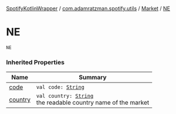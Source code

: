 [SpotifyKotlinWrapper](../../index.md) / [com.adamratzman.spotify.utils](../index.md) / [Market](index.md) / [NE](./-n-e.md)

# NE

`NE`

### Inherited Properties

| Name | Summary |
|---|---|
| [code](code.md) | `val code: `[`String`](https://kotlinlang.org/api/latest/jvm/stdlib/kotlin/-string/index.html) |
| [country](country.md) | `val country: `[`String`](https://kotlinlang.org/api/latest/jvm/stdlib/kotlin/-string/index.html)<br>the readable country name of the market |
